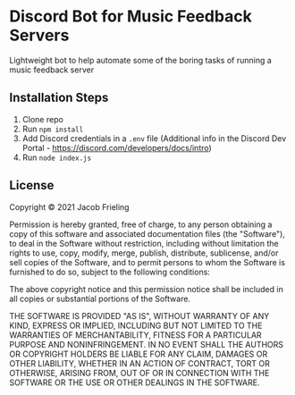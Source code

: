 # Discord Bot for Music Feedback Servers

Lightweight bot to help automate some of the boring tasks of running a music feedback server

## Installation Steps
1. Clone repo
2. Run `npm install`
3. Add Discord credentials in a `.env` file (Additional info in the Discord Dev Portal - https://discord.com/developers/docs/intro)
3. Run `node index.js`


## License

Copyright © 2021 Jacob Frieling


Permission is hereby granted, free of charge, to any person obtaining a copy of this software and associated documentation files (the "Software"), to deal in the Software without restriction, including without limitation the rights to use, copy, modify, merge, publish, distribute, sublicense, and/or sell copies of the Software, and to permit persons to whom the Software is furnished to do so, subject to the following conditions:

The above copyright notice and this permission notice shall be included in all copies or substantial portions of the Software.

THE SOFTWARE IS PROVIDED "AS IS", WITHOUT WARRANTY OF ANY KIND, EXPRESS OR IMPLIED, INCLUDING BUT NOT LIMITED TO THE WARRANTIES OF MERCHANTABILITY, FITNESS FOR A PARTICULAR PURPOSE AND NONINFRINGEMENT. IN NO EVENT SHALL THE AUTHORS OR COPYRIGHT HOLDERS BE LIABLE FOR ANY CLAIM, DAMAGES OR OTHER LIABILITY, WHETHER IN AN ACTION OF CONTRACT, TORT OR OTHERWISE, ARISING FROM, OUT OF OR IN CONNECTION WITH THE SOFTWARE OR THE USE OR OTHER DEALINGS IN THE SOFTWARE.
